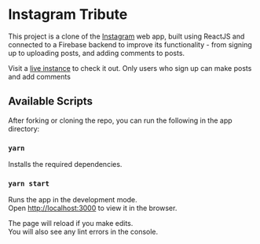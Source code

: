# Instagram Tribute

This project is a clone of the [Instagram](https://instagram.com) web app, built using ReactJS and connected to a Firebase backend to improve its functionality - from signing up to uploading posts, and adding comments to posts.

Visit a [live instance](https://instagram-tribute.web.app/) to check it out. Only users who sign up can make posts and add comments

## Available Scripts

After forking or cloning the repo, you can run the following in the app directory:

### `yarn`

Installs the required dependencies.

### `yarn start`

Runs the app in the development mode.\
Open [http://localhost:3000](http://localhost:3000) to view it in the browser.

The page will reload if you make edits.\
You will also see any lint errors in the console.
